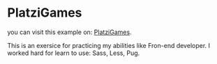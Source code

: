 # PlatziGames
you can visit this example on: [PlatziGames](https://cristhian-medina.github.io/PlatziGames/). 

This is an exersice for practicing my abilities like Fron-end developer.
I worked hard for learn to use: Sass, Less, Pug.
